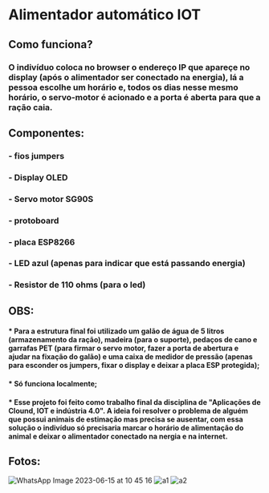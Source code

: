 # Alimentador automático IOT
## Como funciona?
### O indivíduo coloca no browser o endereço IP que apareçe no display (após o alimentador ser conectado na energia), lá a pessoa escolhe um horário e, todos os dias nesse mesmo horário, o servo-motor é acionado e a porta é aberta para que a ração caia.
## Componentes:
### - fios jumpers
### - Display OLED
### - Servo motor SG90S
### - protoboard
### - placa ESP8266
### - LED azul (apenas para indicar que está passando energia)
### - Resistor de 110 ohms (para o led)
## OBS:
#### * Para a estrutura final foi utilizado um galão de água de 5 litros (armazenamento da ração), madeira (para o suporte), pedaços de cano e garrafas PET (para firmar o servo motor, fazer a porta de abertura e ajudar na fixação do galão) e uma caixa de medidor de pressão (apenas para esconder os jumpers, fixar o display e deixar a placa ESP protegida);
#### * Só funciona localmente;
#### * Esse projeto foi feito como trabalho final da disciplina de "Aplicações de Clound, IOT e indústria 4.0". A ideia foi resolver o problema de alguém que possui animais de estimação mas precisa se ausentar, com essa solução o indivíduo só precisaria marcar o horário de alimentação do animal e deixar o alimentador conectado na nergia e na internet.
## Fotos:
![WhatsApp Image 2023-06-15 at 10 45 16](https://github.com/Gustavo-erades/Alimentador-automatico-iot/assets/108373134/3a9a3bea-3532-4d2e-b525-1c88e3c21074)
![a1](https://github.com/Gustavo-erades/Alimentador-automatico-iot/assets/108373134/e2f5967c-48f1-4c09-bf4e-15b45a01b773)
![a2](https://github.com/Gustavo-erades/Alimentador-automatico-iot/assets/108373134/fee69a28-660b-46fc-aeac-8b6efff0c331)
